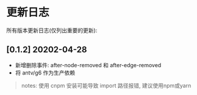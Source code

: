 # 更新日志

所有版本更新日志(仅列出重要的更新):

## [0.1.2] 20202-04-28

- 新增删除事件: after-node-removed 和 after-edge-removed
- 将 antv/g6 作为生产依赖

> notes: 使用 cnpm 安装可能导致 import 路径报错, 建议使用npm或yarn
